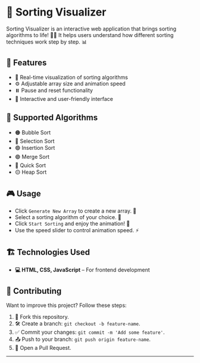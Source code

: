 # 🚀 Sorting Visualizer

Sorting Visualizer is an interactive web application that brings sorting algorithms to life! 🎨✨ It helps users understand how different sorting techniques work step by step. 📊

## 🌟 Features
- 🎥 Real-time visualization of sorting algorithms
- ⚙️ Adjustable array size and animation speed
- ⏸️ Pause and reset functionality
- 🎯 Interactive and user-friendly interface

## 🔢 Supported Algorithms
- 🟠 Bubble Sort
- 🔵 Selection Sort
- 🟢 Insertion Sort
- 🟣 Merge Sort
- 🔴 Quick Sort
- 🟡 Heap Sort


## 🎮 Usage
- Click `Generate New Array` to create a new array. 🔄
- Select a sorting algorithm of your choice. 📌
- Click `Start Sorting` and enjoy the animation! 🚀
- Use the speed slider to control animation speed. ⚡

## 🏗 Technologies Used
- **💻 HTML, CSS, JavaScript** – For frontend development


## 🤝 Contributing
Want to improve this project? Follow these steps:
1. 🍴 Fork this repository.
2. 🛠 Create a branch: `git checkout -b feature-name`.
3. ✅ Commit your changes: `git commit -m 'Add some feature'`.
4. 📤 Push to your branch: `git push origin feature-name`.
5. 🔁 Open a Pull Request.

---


